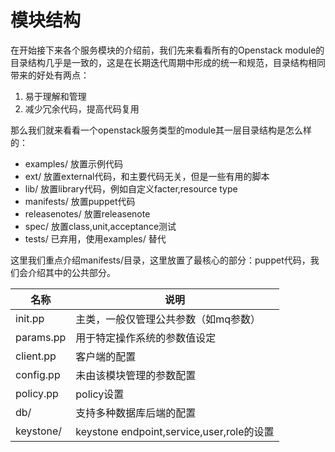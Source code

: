 # 模块结构

在开始接下来各个服务模块的介绍前，我们先来看看所有的Openstack module的目录结构几乎是一致的，这是在长期迭代周期中形成的统一和规范，目录结构相同带来的好处有两点：

1. 易于理解和管理
2. 减少冗余代码，提高代码复用

那么我们就来看看一个openstack服务类型的module其一层目录结构是怎么样的：

* examples/      放置示例代码   
* ext/           放置external代码，和主要代码无关，但是一些有用的脚本
* lib/           放置library代码，例如自定义facter,resource type
* manifests/     放置puppet代码
* releasenotes/  放置releasenote
* spec/          放置class,unit,acceptance测试
* tests/         已弃用，使用examples/ 替代


这里我们重点介绍manifests/目录，这里放置了最核心的部分：puppet代码，我们会介绍其中的公共部分。

| 名称 | 说明 |
| -- | -- |
| init.pp | 主类，一般仅管理公共参数（如mq参数） |
| params.pp | 用于特定操作系统的参数值设定 |
| client.pp | 客户端的配置 |
| config.pp | 未由该模块管理的参数配置 |
| policy.pp | policy设置 |
| db/ | 支持多种数据库后端的配置 |
| keystone/ | keystone endpoint,service,user,role的设置 |

